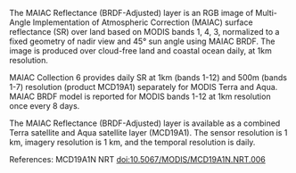 The MAIAC Reflectance (BRDF-Adjusted) layer is an RGB image of Multi-Angle Implementation of Atmospheric Correction (MAIAC) surface reflectance (SR) over land based on MODIS bands 1, 4, 3, normalized to a fixed geometry of nadir view and 45&deg; sun angle using MAIAC BRDF. The image is produced over cloud-free land and coastal ocean daily, at 1km resolution.

MAIAC Collection 6 provides daily SR at 1km (bands 1-12) and 500m (bands 1-7) resolution (product MCD19A1) separately for MODIS Terra and Aqua.  MAIAC BRDF model is reported for MODIS bands 1-12 at 1km resolution once every 8 days.

The MAIAC Reflectance (BRDF-Adjusted) layer is available as a combined Terra satellite and Aqua satellite layer (MCD19A1). The sensor resolution is 1 km, imagery resolution is 1 km, and the temporal resolution is daily.

References: MCD19A1N NRT [doi:10.5067/MODIS/MCD19A1N.NRT.006](https://doi.org/10.5067/MODIS/MCD19A1N.NRT.006)
